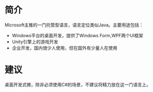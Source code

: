 # 简介

Microsoft主推的一门托管型语言，语言定位类似Java。主要用途包括：

- Windows平台的桌面开发，提供了Windows Form,WPF两个UI框架
- Unity引擎上的游戏开发
- 企业开发，国内很少人使用，但在国外有少量人在使用

# 建议

桌面开发式微，除非必须使用C#的场景，不建议将精力放在这一门语言上。


